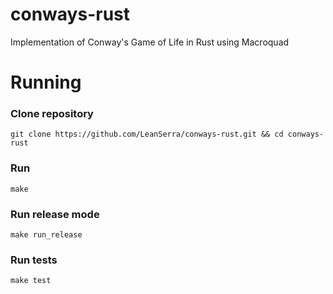 # conways-rust
Implementation of Conway's Game of Life in Rust using Macroquad

# Running
### Clone repository
```
git clone https://github.com/LeanSerra/conways-rust.git && cd conways-rust
```
### Run
```
make
```
### Run release mode
```
make run_release
```
### Run tests
```
make test
```
